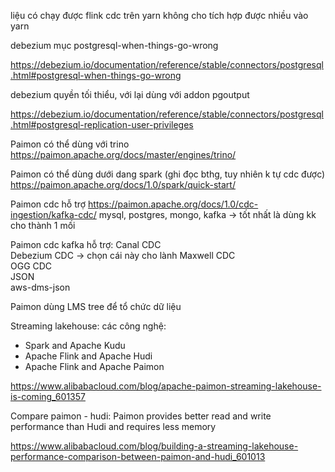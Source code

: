 liệu có chạy được flink cdc trên yarn không cho  tích hợp được nhiều vào yarn

debezium mục postgresql-when-things-go-wrong

https://debezium.io/documentation/reference/stable/connectors/postgresql.html#postgresql-when-things-go-wrong

debezium quyền tối thiểu, với lại dùng với addon pgoutput

https://debezium.io/documentation/reference/stable/connectors/postgresql.html#postgresql-replication-user-privileges


Paimon có thể dùng với trino
https://paimon.apache.org/docs/master/engines/trino/

Paimon có thể dùng dưới dang spark (ghi đọc bthg, tuy nhiên k tự cdc được)
https://paimon.apache.org/docs/1.0/spark/quick-start/

Paimon cdc hỗ trợ 
https://paimon.apache.org/docs/1.0/cdc-ingestion/kafka-cdc/
mysql, postgres, mongo, kafka
-> tốt nhất là dùng kk cho thành 1 mối

Paimon cdc kafka hỗ trợ: 
Canal CDC 	
Debezium CDC 	   -> chọn cái này cho lành
Maxwell CDC 	
OGG CDC 	
JSON 	
aws-dms-json 	

Paimon dùng LMS tree để tổ chức dữ liệu


Streaming lakehouse: các công nghệ: 
- Spark and Apache Kudu
- Apache Flink and Apache Hudi
- Apache Flink and Apache Paimon

https://www.alibabacloud.com/blog/apache-paimon-streaming-lakehouse-is-coming_601357

Compare paimon - hudi: Paimon provides better read and write performance than Hudi and requires less memory

https://www.alibabacloud.com/blog/building-a-streaming-lakehouse-performance-comparison-between-paimon-and-hudi_601013

